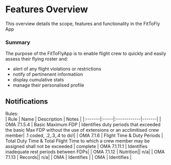 # Features Overview
This overview details the scope, features and functionality in the FitToFly App 
  
### Summary  
The purpose of the FitToFlyApp is to enable flight crew to quickly and easily assess their flying roster and:
- alert of any flight violations or restrictions
- notify of pertinenent informatiion
- display cumulative stats 
- manage their personalised profile

## Notifications



Rules:  
| Rule   | Name | Description | Notes |
|:-------|:-----|:------------|-------|
| OMA 7.1.5.4 | Basic Maximum FDP | Identifies duty periods that exceeded the basic Max FDP without the use of extensions or an acclimitised crew member| .1 coded, .2,.3,.4 to do!|
| OMA 7.1.6 | Flight Time & Duty Periods | Total Duty Time & Total Flight Time to which a crew member may be assigned shall not be exceeded | complete
| OMA 7.1.11.1 | Identifies inadequate rest periods between FDPs| 
| OMA 7.1.12 | Nutrition|| n/a| 
| OMA 7.1.13 | Records|| n/a| 
| OMA  | Identifies | 
| OMA  | Identifies | 

 

